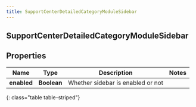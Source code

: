```yaml
---
title: SupportCenterDetailedCategoryModuleSidebar
---
```

## SupportCenterDetailedCategoryModuleSidebar


## Properties

| Name | Type | Description | Notes |
| ------------ | ------------- | ------------- | ------------- |
| **enabled** | <!----><!---->**Boolean**<!----> | Whether sidebar is enabled or not |  |
{: class="table table-striped"}




